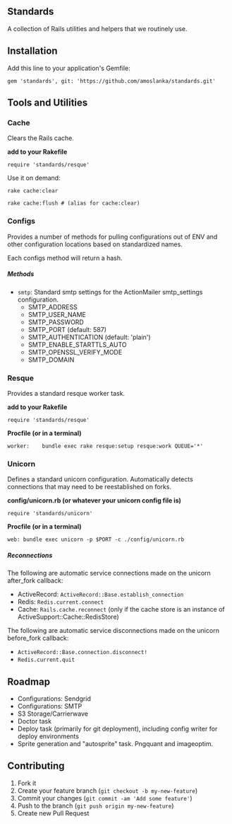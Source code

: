 Standards
---------

A collection of Rails utilities and helpers that we routinely use. 

Installation
------------

Add this line to your application's Gemfile:

    gem 'standards', git: 'https://github.com/amoslanka/standards.git'

Tools and Utilities
-------------------

### Cache

Clears the Rails cache.

__add to your Rakefile__

    require 'standards/resque'

Use it on demand:

    rake cache:clear

    rake cache:flush # (alias for cache:clear)

### Configs

Provides a number of methods for pulling configurations out of ENV and other configuration locations based on standardized names.

Each configs method will return a hash. 

##### Methods

  - `smtp`: Standard smtp settings for the ActionMailer smtp_settings configuration. 
    - SMTP_ADDRESS
    - SMTP_USER_NAME
    - SMTP_PASSWORD
    - SMTP_PORT                 (default: 587)
    - SMTP_AUTHENTICATION       (default: 'plain')
    - SMTP_ENABLE_STARTTLS_AUTO
    - SMTP_OPENSSL_VERIFY_MODE
    - SMTP_DOMAIN

### Resque

Provides a standard resque worker task. 

__add to your Rakefile__

    require 'standards/resque'

__Procfile (or in a terminal)__

    worker:    bundle exec rake resque:setup resque:work QUEUE='*'

### Unicorn

Defines a standard unicorn configuration. Automatically detects connections that may need to be reestablished on forks.

__config/unicorn.rb (or whatever your unicorn config file is)__

    require 'standards/unicorn'

__Procfile (or in a terminal)__

    web: bundle exec unicorn -p $PORT -c ./config/unicorn.rb

##### Reconnections

The following are automatic service connections made on the unicorn after_fork callback:

- ActiveRecord: `ActiveRecord::Base.establish_connection`
- Redis: `Redis.current.connect`
- Cache: `Rails.cache.reconnect` (only if the cache store is an instance of ActiveSupport::Cache::RedisStore)

The following are automatic service disconnections made on the unicorn before_fork callback:

- `ActiveRecord::Base.connection.disconnect!`
- `Redis.current.quit`

Roadmap
-------

- Configurations: Sendgrid
- Configurations: SMTP
- S3 Storage/Carrierwave 
- Doctor task
- Deploy task (primarily for git deployment), including config writer for deploy environments 
- Sprite generation and "autosprite" task. Pngquant and imageoptim.




## Contributing

1. Fork it
2. Create your feature branch (`git checkout -b my-new-feature`)
3. Commit your changes (`git commit -am 'Add some feature'`)
4. Push to the branch (`git push origin my-new-feature`)
5. Create new Pull Request
